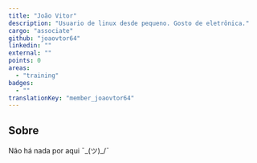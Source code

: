 ```yaml
---
title: "João Vitor"
description: "Usuario de linux desde pequeno. Gosto de eletrônica."
cargo: "associate"
github: "joaovtor64"
linkedin: ""
external: ""
points: 0
areas:
  - "training"
badges:
  - ""
translationKey: "member_joaovtor64"
---
```

## Sobre
Não há nada por aqui ¯\_(ツ)_/¯
